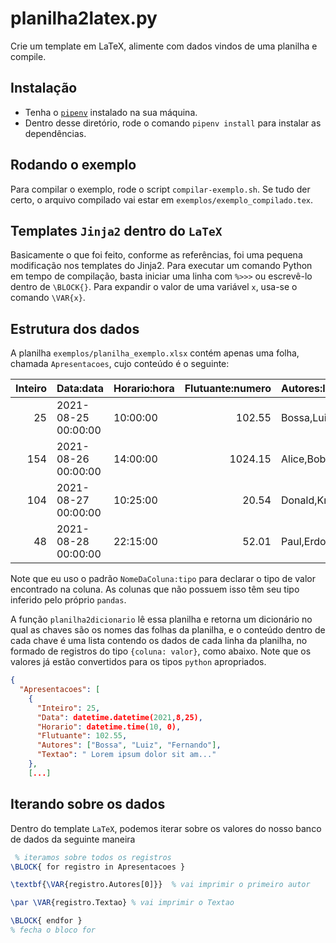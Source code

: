 # planilha2latex.py
Crie um template em LaTeX, alimente com dados vindos de uma planilha e compile. 

## Instalação

* Tenha o [`pipenv`](https://pypi.org/project/pipenv/) instalado na sua máquina.
* Dentro desse diretório, rode o comando `pipenv install` para instalar as dependências.

## Rodando o exemplo 

Para compilar o exemplo, rode o script `compilar-exemplo.sh`. Se tudo der certo, o arquivo compilado vai estar em  `exemplos/exemplo_compilado.tex`.


## Templates `Jinja2` dentro do `LaTeX`

Basicamente o que foi feito, conforme as referências, foi uma pequena modificação 
nos templates do Jinja2. Para executar um comando Python em tempo de compilação, 
basta iniciar uma linha com `%>>>` ou escrevê-lo dentro de `\BLOCK{}`. 
Para expandir o valor de uma variável `x`, usa-se o comando `\VAR{x}`. 

## Estrutura dos dados

A planilha `exemplos/planilha_exemplo.xlsx` contém apenas uma folha, chamada `Apresentacoes`, cujo conteúdo é o seguinte:

|   Inteiro | Data:data           | Horario:hora   |   Flutuante:numero | Autores:lista       | Textao                      |
|----------:|:--------------------|:---------------|-------------------:|:--------------------|:----------------------------|
|        25 | 2021-08-25 00:00:00 | 10:00:00       |             102.55 | Bossa,Luiz,Fernando | Lorem ipsum dolor sit am... |
|       154 | 2021-08-26 00:00:00 | 14:00:00       |            1024.15 | Alice,Bob           | Nulla facilisi. Donec sc... |
|       104 | 2021-08-27 00:00:00 | 10:25:00       |              20.54 | Donald,Knuth        | Vestibulum consectetur, ... |
|        48 | 2021-08-28 00:00:00 | 22:15:00       |              52.01 | Paul,Erdos          | Duis mollis vel odio ac ... |

Note que eu uso o padrão `NomeDaColuna:tipo` para declarar o tipo de valor encontrado na coluna. As colunas que não possuem isso têm seu tipo inferido pelo próprio `pandas`. 

A função `planilha2dicionario` lê essa planilha e retorna um dicionário no qual as chaves são os nomes das folhas da planilha, e o conteúdo dentro de cada chave é uma lista contendo os dados de cada linha da planilha, no formado de registros do tipo `{coluna: valor}`, como abaixo. Note que os valores já estão convertidos para os tipos `python` apropriados.

```json
{
  "Apresentacoes": [
    {
      "Inteiro": 25,
      "Data": datetime.datetime(2021,8,25),
      "Horario": datetime.time(10, 0),
      "Flutuante": 102.55,
      "Autores": ["Bossa", "Luiz", "Fernando"],
      "Textao": " Lorem ipsum dolor sit am..."
    },
    [...]
```

## Iterando sobre os dados

Dentro do template `LaTeX`, podemos iterar sobre os valores do nosso banco de dados da 
seguinte maneira

```latex
 % iteramos sobre todos os registros
\BLOCK{ for registro in Apresentacoes }

\textbf{\VAR{registro.Autores[0]}}  % vai imprimir o primeiro autor

\par \VAR{registro.Textao} % vai imprimir o Textao

\BLOCK{ endfor } 
% fecha o bloco for
```